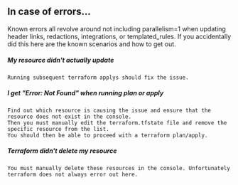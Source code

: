 ## In case of errors...
Known errors all revolve around not including parallelism=1 when updating header links, redactions, integrations, or templated_rules.  If you accidentally did this here are the known scenarios and how to get out.

##### My resource didn't actually update
```
Running subsequent terraform applys should fix the issue.
```

##### I get "Error: Not Found" when running plan or apply
```
Find out which resource is causing the issue and ensure that the resource does not exist in the console. 
Then you must manually edit the terraform.tfstate file and remove the specific resource from the list. 
You should then be able to proceed with a terraform plan/apply.
```

##### Terraform didn't delete my resource
```
You must manually delete these resources in the console. Unfortunately terraform does not always error out here.
```
